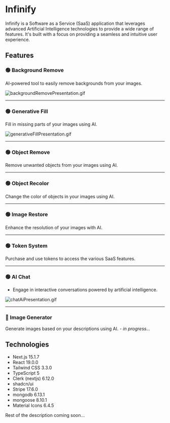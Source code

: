 # Infinify

Infinify is a Software as a Service (SaaS) application that leverages advanced Artificial Intelligence technologies to provide a wide range of features. It's built with a focus on providing a seamless and intuitive user experience.

## Features

### 🟢 Background Remove
AI-powered tool to easily remove backgrounds from your images.

![backgroundRemovePresentation.gif](public/assets/gifs/backgroundRemovePresentation.gif)
****

### 🟢 Generative Fill
Fill in missing parts of your images using AI.

![generativeFillPresentation.gif](public/assets/gifs/generativeFillPresentation.gif)
****

### 🟢 Object Remove
Remove unwanted objects from your images using AI.
****

### 🟢 Object Recolor
Change the color of objects in your images using AI.
****

### 🟢 Image Restore
Enhance the resolution of your images with AI.
****

### 🟢 Token System
Purchase and use tokens to access the various SaaS features.
****

### 🟢 AI Chat
- Engage in interactive conversations powered by artificial intelligence.

![chatAiPresentation.gif](public/assets/gifs/chatAiPresentation.gif)
****

### 🔴 Image Generator
Generate images based on your descriptions using AI. - _in progress..._

## Technologies

- Next.js 15.1.7
- React 19.0.0
- Tailwind CSS 3.3.0
- TypeScript 5
- Clerk (nextjs) 6.12.0
- shadcn/ui
- Stripe 17.6.0
- mongodb 6.13.1
- mongoose 8.10.1
- Material Icons 6.4.5


Rest of the description coming soon...